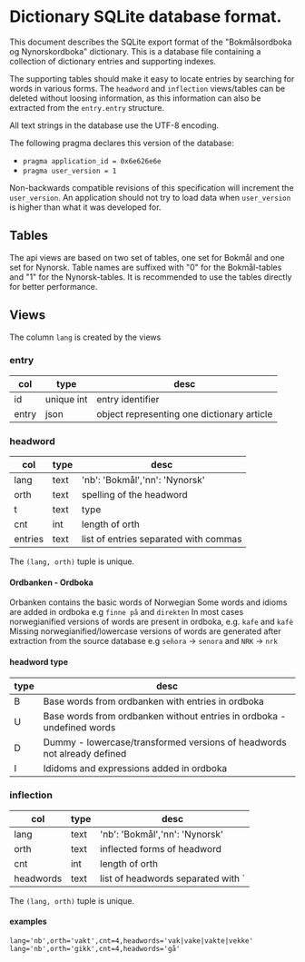 # Dictionary SQLite database format.

This document describes the SQLite export format of the "Bokmålsordboka og
Nynorskordboka" dictionary.  This is a database file containing a collection of
dictionary entries and supporting indexes.

The supporting tables should make it easy to locate entries by searching for
words in various forms.  The `headword` and `inflection` views/tables can be
deleted without loosing information, as this information can also be extracted
from the `entry.entry` structure.

All text strings in the database use the UTF-8 encoding.

The following pragma declares this version of the database:

* `pragma application_id = 0x6e626e6e`
* `pragma user_version = 1`

Non-backwards compatible revisions of this specification will increment the `user_version`.
An application should not try to load data when `user_version` is higher than what it was
developed for.

## Tables

The api views are based on two set of tables, one set for Bokmål and one set for Nynorsk.
Table names are suffixed with "0" for the Bokmål-tables and "1" for the Nynorsk-tables.
It is recommended to use the tables directly for better performance.

## Views

The column `lang` is created by the views

### entry

col       |type|desc
----------|----|---------
id        |unique int| entry identifier
entry     |json| object representing one dictionary article

### headword

col       |type|desc
----------|----|-----
lang      |text| 'nb': 'Bokmål','nn': 'Nynorsk'
orth      |text|spelling of the headword
t         |text|type
cnt       |int |length of orth
entries   |text|list of entries separated with commas

The `(lang, orth)` tuple is unique.


#### Ordbanken - Ordboka
Orbanken contains the basic words of Norwegian
Some words and idioms are added in ordboka e.g `finne på` and `direkten`
In most cases norwegianified versions of words are present in ordboka, e.g. `kafe` and `kafè`
Missing norwegianified/lowercase versions of words are generated after extraction
from the source database e.g `señora` -> `senora` and `NRK` -> `nrk`


#### headword type

type      |desc
----------|---------
B         |Base words from ordbanken with entries in ordboka
U         |Base words from ordbanken without entries in ordboka - undefined words
D         |Dummy - lowercase/transformed versions of headwords not already defined
I         |Ididoms and expressions added in ordboka


### inflection

col       |type|desc
----------|----|----
lang      |text|'nb': 'Bokmål','nn': 'Nynorsk'
orth      |text|inflected forms of headword
cnt       |int|length of orth
headwords |text|list of headwords separated with `|`

The `(lang, orth)` tuple is unique.

#### examples
    lang='nb',orth='vakt',cnt=4,headwords='vak|vake|vakte|vekke'
    lang='nb',orth='gikk',cnt=4,headwords='gå'
